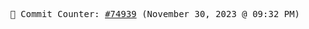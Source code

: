 <p align="center">
    <samp>
        📮 Commit Counter: <a href="https://github.com/Javascript-void0/Javascript-void0/commits/main">#74939</a> (November 30, 2023 @ 09:32 PM)
    </samp>
</p>